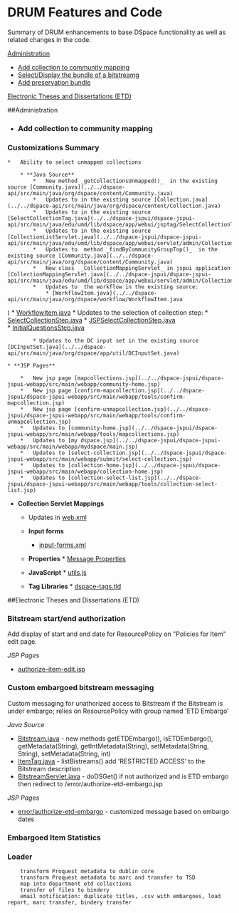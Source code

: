 # DRUM Features and Code

Summary of DRUM enhancements to base DSpace functionality as well as related changes in the code.

[Administration](#administration)

 * [Add collection to community mapping](#collection-to-community-mapping)
 * [Select/Display the bundle of a bitstreamg](#display-bundle-by-bitstream)
 * [Add preservation bundle](#display-bundle-bitstream)

[Electronic Theses and Dissertations (ETD)](#etd)

##<a name="administration"></a>Administration

* ### <a name="collection-to-community-mapping"></a>Add collection to community mapping
### Customizations Summary
	*	Ability to select unmapped collections
	    
	   	* **Java Source**
			*	New method _getCollectionsUnmapped()_  in the existing source [Community.java](../../dspace-api/src/main/java/org/dspace/content/Community.java)
			*	Updates to in the existing source [Collection.java](../../dspace-api/src/main/java/org/dspace/content/Collection.java)
			*	Updates to in the existing source [SelectCollectionTag.java](../../dspace-jspui/dspace-jspui-api/src/main/java/edu/umd/lib/dspace/app/webui/jsptag/SelectCollectionTag.java)
			*	Updates to in the existing source [CollectionListServlet.java](../../dspace-jspui/dspace-jspui-api/src/main/java/edu/umd/lib/dspace/app/webui/servlet/admin/CollectionListServlet.java)
			*	Updates to  method _findByCommunityGroupTop()_  in the existing source [Community.java](../../dspace-api/src/main/java/org/dspace/content/Community.java)
			*	New class  _CollectionMappingServlet_ in jspui application [CollectionMappingServlet.java](../../dspace-jspui/dspace-jspui-api/src/main/java/edu/umd/lib/dspace/app/webui/servlet/admin/CollectionMappingServlet.java)
			*	Updates to  the workflow in the existing source:
				* [WorkflowItem.java](../../dspace-api/src/main/java/org/dspace/workflow/WorkflowItem.java
)
				* [WorkflowItem.java](../../dspace-api/src/main/java/org/dspace/content/WorkspaceItem.java
)
		   * Updates to the selection of collection step:
			   * [SelectCollectionStep.java](../../dspace-api/src/main/java/org/dspace/submit/step/SelectCollectionStep.java) 
			   * [JSPSelectCollectionStep.java](../../dspace-jspui/dspace-jspui-api/src/main/java/org/dspace/app/webui/submit/step/JSPSelectCollectionStep.java)	
			   * [InitialQuestionsStep.java](../../dspace-api/src/main/java/org/dspace/submit/step/InitialQuestionsStep.java)				   	   

			* Updates to the DC input set in the existing source [DCInputSet.java](../../dspace-api/src/main/java/org/dspace/app/util/DCInputSet.java)
								
 	* **JSP Pages**					

		*	New jsp page [mapcollections.jsp](../../dspace-jspui/dspace-jspui-webapp/src/main/webapp/community-home.jsp)
		*	New jsp page [confirm-mapcollection.jsp](../../dspace-jspui/dspace-jspui-webapp/src/main/webapp/tools/confirm-mapcollection.jsp)
		*	New jsp page [confirm-unmapcollection.jsp](../../dspace-jspui/dspace-jspui-webapp/src/main/webapp/tools/confirm-unmapcollection.jsp)
		*	Updates to [community-home.jsp](../../dspace-jspui/dspace-jspui-webapp/src/main/webapp/tools/mapcollections.jsp)
		*   Updates to [my dspace.jsp](../../dspace-jspui/dspace-jspui-webapp/src/main/webapp/mydspace/main.jsp)
		*   Updates to [select-collection.jsp](../../dspace-jspui/dspace-jspui-webapp/src/main/webapp/submit/select-collection.jsp)
		*   Updates to [collection-home.jsp](../../dspace-jspui/dspace-jspui-webapp/src/main/webapp/collection-home.jsp)
		*   Updates to [collection-select-list.jsp](../../dspace-jspui/dspace-jspui-webapp/src/main/webapp/tools/collection-select-list.jsp)
	
   * **Collection Servlet Mappings**
	  
	 * Updates in [web.xml](../../dspace-jspui/dspace-jspui-webapp/src/main/webapp/WEB-INF/web.xml)		
	
	  * **Input forms**	
		* [input-forms.xml](../../dspace/config/input-forms.xml)
		
	  * **Properties**
			* [Message Properties](../../dspace-api/src/main/resources/Messages.properties)
	 * **JavaScript**
	 		* [utils.js](../../dspace-jspui/dspace-jspui-webapp/src/main/webapp/utils.js)
	 * **Tag Libraries**
	 		* [dspace-tags.tld](../../dspace-jspui/dspace-jspui-webapp/src/main/webapp/WEB-INF/dspace-tags.tld)


##<a name="etd"></a>Electronic Theses and Dissertations (ETD)

### Bitstream start/end authorization

Add display of start and end date for ResourcePolicy on "Policies for Item" edit page.

*JSP Pages*

* [authorize-item-edit.jsp](../../dspace-jspui/dspace-jspui-webapp/src/main/webapp/dspace-admin/authorize-item-edit.jsp)

### Custom embargoed bitstream messaging

Custom messaging for unathorized access to Bitstream if the Bitstream is under embargo; relies on ResourcePolicy with group named 'ETD Embargo'

*Java Source*

* [Bitstream.java](../../dspace-api/src/main/java/org/dspace/content/Bitstream.java) - new methods getETDEmbargo(), isETDEmbargo(), getMetadata(String), getIntMetadata(String), setMetadata(String, String), setMetadata(String, int)
* [ItemTag.java](../../dspace-jspui/dspace-jspui-api/src/main/java/org/dspace/app/webui/jsptag/ItemTag.java) - listBistreams() add 'RESTRICTED ACCESS' to the Bitstream description
* [BitstreamServlet.java](../../dspace-jspui/dspace-jspui-api/src/main/java/org/dspace/app/webui/servlet/BitstreamServlet.java) - doDSGet() if not authorized and is ETD embargo then redirect to /error/authorize-etd-embargo.jsp

*JSP Pages*

* [error/authorize-etd-embargo](../../dspace-jspui/dspace-jspui-webapp/src/main/webapp/error/authorize-etd-embargo.jsp) - customized message based on embargo dates

### Embargoed Item Statistics

### Loader
        transform Proquest metadata to dublin core
        transform Proquest metadata to marc and transfer to TSD
        map into department etd collections
        transfer of files to bindery
        email notification: duplicate titles, .csv with embargoes, load report, marc transfer, bindery transfer



